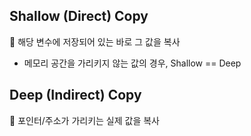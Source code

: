 ## Shallow (Direct) Copy
📌 해당 변수에 저장되어 있는 바로 그 값을 복사 
- 메모리 공간을 가리키지 않는 값의 경우, Shallow == Deep

## Deep (Indirect) Copy
📌 포인터/주소가 가리키는 실제 값을 복사